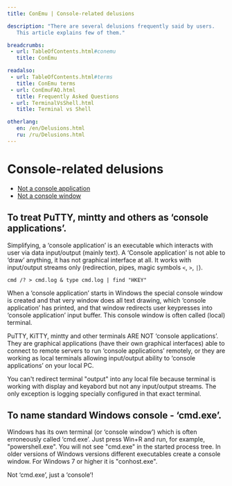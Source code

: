 ```yaml
---
title: ConEmu | Console-related delusions

description: "There are several delusions frequently said by users.
   This article explains few of them."

breadcrumbs:
 - url: TableOfContents.html#conemu
   title: ConEmu

readalso:
 - url: TableOfContents.html#terms
   title: ConEmu terms
 - url: ConEmuFAQ.html
   title: Frequently Asked Questions
 - url: TerminalVsShell.html
   title: Terminal vs Shell

otherlang:
   en: /en/Delusions.html
   ru: /ru/Delusions.html
---
```


# Console-related delusions

* [Not a console application](#delusion-1)
* [Not a console window](#delusion-2)


<h2 id="delusion-1">
To treat PuTTY, mintty and others as ‘console applications’.
</h2>

Simplifying, a ‘console application’ is an executable which
interacts with user via data input/output (mainly text). A ‘Console
application’ is not able to ‘draw’ anything, it has not graphical
interface at all. It works with input/output streams only
(redirection, pipes, magic symbols `<`, `>`, `|`).

    cmd /? > cmd.log & type cmd.log | find "HKEY"

When a ‘console application’ starts in Windows the special console
window is created and that very window does all text drawing, which
‘console application’ has printed, and that window redirects user
keypresses into ‘console application’ input buffer. This console
window is often called (local) terminal.

PuTTY, KiTTY, mintty and other terminals ARE NOT ‘console
applications’. They are graphical applications (have their own
graphical interfaces) able to connect to remote servers to run
‘console applications’ remotely, or they are working as local
terminals allowing input/output ability to ‘console applications’ on
your local PC.

You can't redirect terminal "output" into any local file because
terminal is working with display and keyabord but not any
input/output streams. The only exception is logging specially
configured in that exact terminal.

<h2 id="delusion-2">
To name standard Windows console - ‘cmd.exe’.
</h2>

Windows has its own terminal (or ‘console window’) which is often
erroneously called ‘cmd.exe’. Just press Win+R and run, for example,
"powershell.exe". You will not see "cmd.exe" in the started process
tree. In older versions of Windows versions different executables create a
console window. For Windows 7 or higher it is "conhost.exe".

Not ‘cmd.exe’, just a ‘console’!

